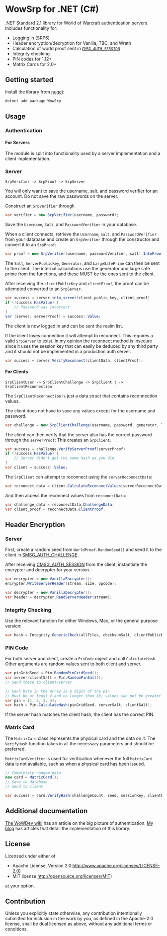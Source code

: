 # WowSrp for .NET (C#)

.NET Standard 2.1 library for World of Warcraft authentication servers.
Includes functionality for:

* Logging in (SRP6)
* Header encryption/decryption for Vanilla, TBC, and Wrath
* Calculation of world proof sent in [`CMSG_AUTH_SESSION`](https://gtker.com/wow_messages/docs/cmsg_auth_session.html)
* Integrity checking
* PIN codes for 1.12+
* Matrix Cards for 2.0+

## Getting started

Install the library from [nuget](https://www.nuget.org/packages/WowSrp):
```bash
dotnet add package WowSrp
```

## Usage

### Authentication

#### For Servers

The module is split into functionality used by a server implementation and a client implementation.

### Server

```text
SrpVerifier -> SrpProof -> SrpServer
```

You will only want to save the username, salt, and password verifier for an account.
Do not save the raw passwords on the server.

Construct an `SrpVerifier` through

```csharp
var verifier = new SrpVerifier(username, password);
```

Save the `Username`, `Salt`, and `PasswordVerifier` in your database.

When a client connects, retrieve the `Username`, `Salt`, and `PasswordVerifier` from your database and create
an `SrpVerifier` through the constructor and convert it to an `SrpProof`:

```csharp
var proof = new SrpVerifier(username, passwordVerifier, salt).IntoProof();
```

The `Salt`, `ServerPublicKey`, `Generator`, and `LargeSafePrime` can then be sent to the client:
The internal calculations use the generator and large safe prime from the functions, and these MUST
be the ones sent to the client.

After receiving the `clientPublicKey` and `clientProof`, the proof can be attempted converted to an `SrpServer`.

```csharp
var success = server.into_server(client_public_key, client_proof)
if (!success.HasValue) {
    // Password was incorrect
}
var (server, serverProof) = success!.Value;
```

The client is now logged in and can be sent the realm list.

If the client loses connection it will attempt to reconnect.
This requires a valid `SrpServer` to exist.
In my opinion the reconnect method is insecure since it uses the session key that can easily be deduced
by any third party and it should not be implemented in a production auth server.

```csharp
var success = server.VerifyReconnect(clientData, clientProof);
```

#### For Clients

```text
SrpClientUser -> SrpClientChallenge -> SrpClient | -> SrpClientReconnection
```
The `SrpClientReconnection` is just a data struct that contains reconnection values.

The client does not have to save any values except for the username and password.

```csharp
var challenge = new SrpClientChallenge(username, password, generator, largeSafePrime, serverPublicKey, salt)
```


The client can then verify that the server also has the correct password through the `serverProof`:
This creates an `SrpClient`.

```csharp
var success = challenge.VerifyServerProof(serverProof)
if (!success.HasValue) {
    // Server didn't get the same hash as you did
}
var client = success!.Value;
```


The `SrpClient` can attempt to reconnect using the `serverReconnectData`:

```csharp
var reconnect_data = client.CalculateReconnectValues(serverReconnectData)
```

And then access the reconnect values from `reconnectData`:

```csharp
var challenge_data = reconnectData.ChallengeData;
var client_proof = reconnectData.ClientProof;
```

## Header Encryption

### Server

First, create a random seed from `WorldProof.RandomSeed()` and send it to the client in [SMSG_AUTH_CHALLENGE](https://gtker.com/wow_messages/docs/smsg_auth_challenge.html).

After receiving [CMSG_AUTH_SESSION](https://gtker.com/wow_messages/docs/cmsg_auth_session.html) from the client, instantiate the encrypter and decrypter for your version.

```csharp
var encrypter = new VanillaEncrypter();
encrypter.WriteServerHeader(stream, size, opcode);

var decrypter = new VanillaDecrypter();
var header = decrypter.ReadServerHeader(stream);
```

### Integrity Checking

Use the relevant function for either Windows, Mac, or the general purpose version:

```csharp
var hash = Integrity.GenericCheck(allFiles, checksumSalt, clientPublicKey)
```

### PIN Code

For both server and client, create a `PinCode` object and call `CalculateHash`.
Other arguments are random values sent to both client and server.

```csharp
var pinGridSeed = Pin.RandomPinGridSeed();
var server/clientSalt = Pin.RandomPinSalt();
// Send these to client/server

// Each byte in the array is a digit of the pin
// Must be at least 4 and no longer than 10, values can not be greater than 9
var pin = [1, 2, 3, 4];
var hash = Pin.CalculateHash(pinGridSeed, serverSalt, clientSalt);
```

If the server hash matches the client hash, the client has the correct PIN.

### Matrix Card

The `MatrixCard` class represents the physical card and the data on it.
The `VerifyHash` function takes in all the necessary parameters and should be preferred.

`MatrixCardVerifier` is used for verification whenever the full `MatrixCard` data is not available, such as when a physical card has been issued.

```csharp
// Completely random data
new card = MatrixCard();
// Save to database
// Send to client

var success = card.VerifyHash(challengeCount, seed, sessionKey, clientProof);
```

## Additional documentation

[The WoWDev wiki](https://wowdev.wiki/Login) has an article on the big picture of authentication.
[My blog](https://gtker.com) has articles that detail the implementation of this library.

## License

Licensed under either of

* Apache License, Version 2.0
  http://www.apache.org/licenses/LICENSE-2.0)
* MIT license
  http://opensource.org/licenses/MIT)

at your option.

## Contribution

Unless you explicitly state otherwise, any contribution intentionally submitted
for inclusion in the work by you, as defined in the Apache-2.0 license, shall be
dual licensed as above, without any additional terms or conditions.
